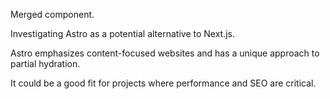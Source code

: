 Merged component.

Investigating Astro as a potential alternative to Next.js.

Astro emphasizes content-focused websites and has a unique approach to partial hydration.

It could be a good fit for projects where performance and SEO are critical.